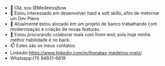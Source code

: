 - 👋 Olá, sou @Medeirosjhow
- 👀 Estou interessado em desenvolver hard e soft skills, afim de metornar um Dev Pleno
- 🌱 Atualmente estou alocado em um projeto de banco trabalhando com modernização e criação de novas features.
- 💞️ Estou procurando colaborar mais com front-end, pois hoje minha melhor habilidade é no back.
- 📫 Estes são os meus contatos:
- <i class="fab fa-linkedin"></i>Linkedin:https://www.linkedin.com/in/jhonatas-medeiros-melo/
- <i class="fab fa-whatsapp-square"></i>
Whatsapp:(11) 94931-6619
